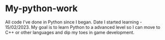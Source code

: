 # My-python-work
All code I've done in Python since I began.
Date I started learning - 15/02/2023.
My goal is to learn Python to a advanced level so I can move to C++ or other languages and dip my toes in game development.

